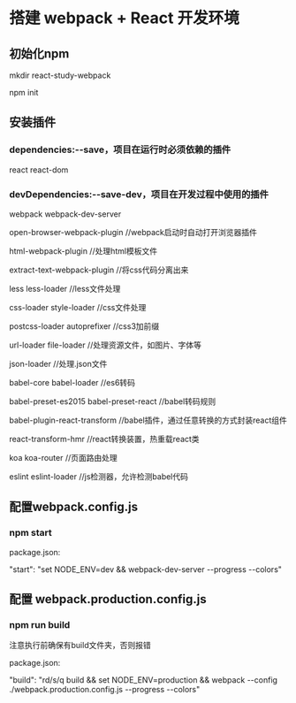 # 搭建 webpack + React 开发环境

## 初始化npm

mkdir react-study-webpack

npm init

## 安装插件

### dependencies:--save，项目在运行时必须依赖的插件

react react-dom

### devDependencies:--save-dev，项目在开发过程中使用的插件

webpack webpack-dev-server

open-browser-webpack-plugin //webpack启动时自动打开浏览器插件

html-webpack-plugin //处理html模板文件

extract-text-webpack-plugin //将css代码分离出来

less less-loader //less文件处理

css-loader style-loader //css文件处理

postcss-loader autoprefixer //css3加前缀

url-loader file-loader //处理资源文件，如图片、字体等

json-loader //处理.json文件

babel-core babel-loader //es6转码

babel-preset-es2015 babel-preset-react //babel转码规则

babel-plugin-react-transform //babel插件，通过任意转换的方式封装react组件

react-transform-hmr //react转换装置，热重载react类

koa koa-router //页面路由处理

eslint eslint-loader //js检测器，允许检测babel代码

## 配置webpack.config.js

### npm start

package.json:

"start": "set NODE_ENV=dev && webpack-dev-server --progress --colors"

## 配置 webpack.production.config.js

### npm run build

注意执行前确保有build文件夹，否则报错

package.json:

"build": "rd/s/q build && set NODE_ENV=production && webpack --config ./webpack.production.config.js --progress --colors"







